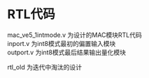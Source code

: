 # RTL代码
mac_ve5_1intmode.v  为设计的MAC模块RTL代码  
inport.v            为int8模式最初的偏置输入模块  
outport.v           为int8模式最后结果输出量化模块  

rtl_old             为迭代中淘汰的设计